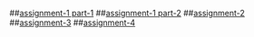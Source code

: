 ##[assignment-1 part-1](https://github.com/tejasai123w/aiml4/blob/main/assignment-1-part-1-.ipynb)
##[assignment-1 part-2](https://github.com/tejasai123w/aiml4/blob/main/assignment-1-part-2.ipynb)
##[assignment-2](https://github.com/tejasai123w/aiml4/blob/main/assignment%202%20aiml)
##[assignment-3](https://github.com/tejasai123w/aiml4/blob/main/assignment-3.ipynb)
##[assignment-4](https://github.com/tejasai123w/aiml4/blob/main/assignment-4.ipynb)
